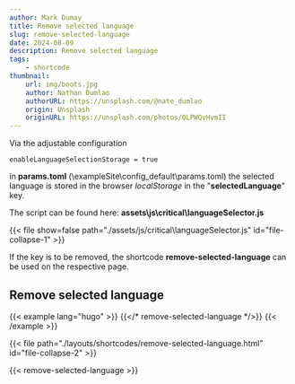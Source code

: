 ```yaml
---
author: Mark Dumay
title: Remove selected language
slug: remove-selected-language
date: 2024-08-09
description: Remove selected language
tags:
    - shortcode
thumbnail:
    url: img/boots.jpg
    author: Nathan Dumlao
    authorURL: https://unsplash.com/@nate_dumlao
    origin: Unsplash
    originURL: https://unsplash.com/photos/QLPWQvHvmII
---
```


Via the adjustable configuration

`enableLanguageSelectionStorage = true`

 in **params.toml** (\exampleSite\config\_default\params.toml) 
the selected language is stored in the browser *localStorage* in the "**selectedLanguage**" key.

The script can be found here:
**assets\js\critical\languageSelector.js**

{{< file show=false path="./assets/js/critical\languageSelector.js" id="file-collapse-1" >}}

If the key is to be removed, the shortcode 
**remove-selected-language**
can be used on the respective page. 

## Remove selected language

<!-- markdownlint-disable MD037 -->
{{< example lang="hugo" >}}
{{</* remove-selected-language */>}}
{{< /example >}}
<!-- markdownlint-enable MD037 -->

{{< file path="./layouts/shortcodes/remove-selected-language.html" id="file-collapse-2" >}}


{{< remove-selected-language >}}